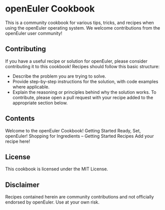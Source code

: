 # openEuler Cookbook
This is a community cookbook for various tips, tricks, and recipes when using the openEuler operating system. We welcome contributions from the openEuler user community!
## Contributing
If you have a useful recipe or solution for openEuler, please consider contributing it to this cookbook! Recipes should follow this basic structure:
- Describe the problem you are trying to solve.
- Provide step-by-step instructions for the solution, with code examples where applicable.
- Explain the reasoning or principles behind why the solution works.
To contribute, please open a pull request with your recipe added to the appropriate section below.
## Contents
Welcome to the openEuler Cookbook!
Getting Started
Ready, Set, openEuler!
Shopping for Ingredients – Getting Started
Recipes
Add your recipe here!

## License
This cookbook is licensed under the MIT License.
## Disclaimer
Recipes contained herein are community contributions and not officially endorsed by openEuler. Use at your own risk.
